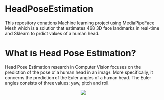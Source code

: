 # HeadPoseEstimation
This repository conations Machine learning project using MediaPipeFace Mesh which is a solution that estimates 468 3D face landmarks in real-time and Sklearn to prdict values of a human head.

# What is Head Pose Estimation?
<p>Head Pose Estimation research in Computer Vision focuses on the prediction of the pose of a human head in an image. More specifically, it concerns the prediction of the Euler angles of a human head. The Euler angles consists of three values: yaw, pitch and roll.</p>
<p align="center">
  <img src="https://goodwordnews.com/wp-content/uploads/2022/02/1644629463_wordle_website_screenshot_new_1641474361623.jpg"/>
</p>
